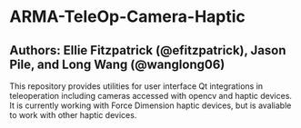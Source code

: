 # ARMA-TeleOp-Camera-Haptic
## Authors: Ellie Fitzpatrick (@efitzpatrick), Jason Pile, and Long Wang (@wanglong06)
This repository provides utilities for user interface Qt integrations in teleoperation including cameras accessed with opencv and haptic devices. It is currently working with Force Dimension haptic devices, but is avaliable to work with other haptic devices. 
